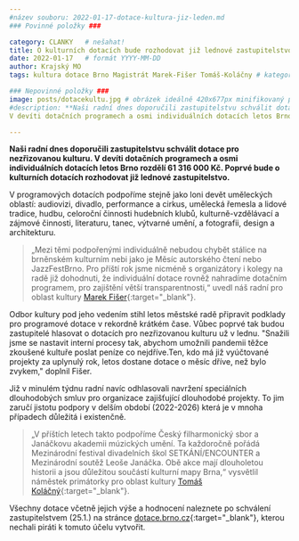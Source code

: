 ```yaml
---
#název souboru: 2022-01-17-dotace-kultura-jiz-leden.md
### Povinné položky ###

category: CLANKY   # nešahat!
title: O kulturních dotacích bude rozhodovat již lednové zastupitelstvo
date: 2022-01-17   # formát YYYY-MM-DD
author: Krajský MO
tags: kultura dotace Brno Magistrát Marek-Fišer Tomáš-Koláčny # kategorie odděleny mezerami, např. volby zemědělství životní-prostředí piráti (viz https://jihomoravsky.pirati.cz/tags/)

### Nepovinné položky ###
image: posts/dotacekultu.jpg # obrázek ideálně 420x677px minifikovaný přes https://tinypng.com/
#description: **Naši radní dnes doporučili zastupitelstvu schválit dotace pro nezřizovanou kulturu. 
V devíti dotačních programech a osmi individuálních dotacích letos Brno rozdělí 61 316 000 Kč. Poprvé bude o kulturních dotacích rozhodovat již lednové zastupitelstvo.**

---
```

**Naši radní dnes doporučili zastupitelstvu schválit dotace pro nezřizovanou kulturu. 
V devíti dotačních programech a osmi individuálních dotacích letos Brno rozdělí 61 316 000 Kč. Poprvé bude o kulturních dotacích rozhodovat již lednové zastupitelstvo.**

V programových dotacích podpoříme stejně jako loni devět uměleckých oblastí: audiovizi,  divadlo, performance a cirkus, umělecká řemesla a lidové tradice, hudbu, celoroční činnosti hudebních klubů, kulturně-vzdělávací a zájmové činnosti, literaturu, tanec,  výtvarné umění, a fotografii, design a architekturu.

> „Mezi těmi podpořenými individuálně nebudou chybět stálice na brněnském kulturním nebi jako je Měsíc autorského čtení nebo JazzFestBrno. Pro příští rok jsme nicméně s organizátory i kolegy na radě již dohodnuti, že individuální dotace rovněž nahradíme dotačním programem, pro zajištění větší transparentnosti,“ uvedl náš radní pro oblast kultury [Marek Fišer](https://jihomoravsky.pirati.cz/lide/marek-fiser/){:target="_blank"}.
> 

Odbor kultury pod jeho vedením stihl letos městské radě připravit podklady pro programové dotace v rekordně krátkém čase. Vůbec poprvé tak budou zastupitelé hlasovat o dotacích pro nezřizovanou kulturu už v lednu. "Snažili jsme se nastavit interní procesy tak, abychom umožnili pandemii těžce zkoušené kultuře poslat peníze co nejdříve.Ten, kdo má již vyúčtované projekty za uplynulý rok, letos dostane dotace o měsíc dříve, než bylo zvykem," doplnil Fišer. 

Již v minulém týdnu radní navíc odhlasovali navržení speciálních dlouhodobých smluv pro organizace zajišťující dlouhodobé projekty. To jim zaručí jistotu podpory v delším období (2022-2026) která je v mnoha případech důležitá i existenčně. 

> „V příštích letech takto podpoříme Český filharmonický sbor a Janáčkovu akademii múzických umění. Ta každoročně pořádá Mezinárodní festival divadelních škol SETKÁNÍ/ENCOUNTER a Mezinárodní soutěž Leoše Janáčka. Obě akce mají dlouholetou historii a jsou důležitou součástí kulturní mapy Brna,“ vysvětlil náměstek primátorky pro oblast kultury [Tomáš Koláčný](https://jihomoravsky.pirati.cz/lide/tomas-kolacny/){:target="_blank"}.
> 

Všechny dotace včetně jejich výše a hodnocení naleznete po schválení zastupitelstvem (25.1.) na stránce [dotace.brno.cz](https://dotace.brno.cz){:target="_blank"}, kterou nechali piráti k tomuto účelu vytvořit. 



